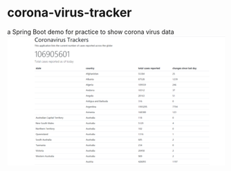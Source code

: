 # corona-virus-tracker
a Spring Boot demo for practice to show corona virus data
![demo.png](https://github.com/bluzoey/image-for-markdown/blob/main/corona%20virus%20tracker/demo.png)
